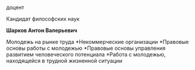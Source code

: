 доцент

Кандидат философских наук

**Шарков Антон Валерьевич**

Молодежь на рынке труда
	*Некоммерческие организации
	*Правовые основы работы с молодежью
	*Правовые основы управления развитием человеческого потенциала
	*Работа с молодежью, находящейся в трудной жизненной ситуации